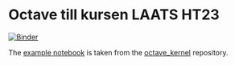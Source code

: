 # Octave till kursen LAATS HT23

[![Binder](https://mybinder.org/badge_logo.svg)](https://mybinder.org/v2/gh/ubik60/laats/HEAD)



The [example notebook](index.ipynb) is taken from the [octave_kernel](https://github.com/Calysto/octave_kernel) repository.
